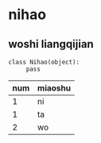 # nihao
## woshi liangqijian

```
class Nihao(object):
     pass
```

|num|miaoshu|
|-|-|
|1|ni|
|1|ta|
|2|wo|

